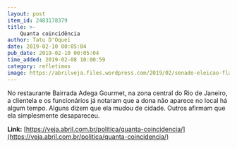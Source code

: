 ```yaml
---
layout: post
item_id: 2483178379
title: >-
    Quanta coincidência
author: Tatu D'Oquei
date: 2019-02-10 00:05:04
pub_date: 2019-02-10 00:05:04
time_added: 2019-02-08 10:00:59
category: refletimos
image: https://abrilveja.files.wordpress.com/2019/02/senado-eleicao-flavio-bolsonaro-2019-6110.jpg.jpg?quality=70&strip=info&w=680&h=453&crop=1
---
```


No restaurante Bairrada Adega Gourmet, na zona central do Rio de Janeiro, a clientela e os funcionários já notaram que a dona não aparece no local há algum tempo. Alguns dizem que ela mudou de cidade. Outros afirmam que ela simplesmente desapareceu.

**Link:** [https://veja.abril.com.br/politica/quanta-coincidencia/](https://veja.abril.com.br/politica/quanta-coincidencia/)

